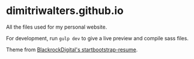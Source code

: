 # dimitriwalters.github.io

All the files used for my personal website.

For development, run `gulp dev` to give a live preview and compile sass files.

Theme from [BlackrockDigital's startbootstrap-resume](https://github.com/BlackrockDigital/startbootstrap-resume).
